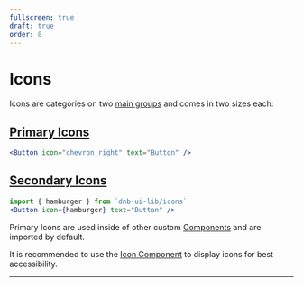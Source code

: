```yaml
---
fullscreen: true
draft: true
order: 8
---
```


<Intro>

# Icons

Icons are categories on two [main groups](!/icons) and comes in two sizes each:

## [Primary Icons](!/icons/primary)

```jsx
<Button icon="chevron_right" text="Button" />
```

## [Secondary Icons](!/icons/secondary)

```jsx
import { hamburger } from `dnb-ui-lib/icons`
<Button icon={hamburger} text="Button" />
```

Primary Icons are used inside of other custom [Components](!/uilib/components) and are imported by default.

It is recommended to use the [Icon Component](!/uilib/components/icon) to display icons for best accessibility.

---

<IntroFooter href="/uilib/intro/09-layout" text="Next - Components, Elements and Patterns" />

</Intro>
